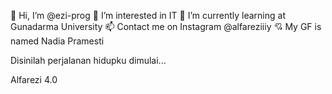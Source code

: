 👋 Hi, I’m @ezi-prog
👀 I’m interested in IT
🌱 I’m currently learning at Gunadarma University
📫 Contact me on Instagram @alfareziiiy
💘 My GF is named Nadia Pramesti

Disinilah perjalanan hidupku dimulai...

Alfarezi 4.0


<!---
ezi-prog/ezi-prog is a ✨ special ✨ repository because its `README.md` (this file) appears on your GitHub profile.
You can click the Preview link to take a look at your changes.
--->
